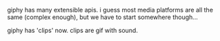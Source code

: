 giphy has many extensible apis. i guess most media platforms are all the same (complex enough), but we have to start somewhere though...

giphy has 'clips' now. clips are gif with sound. 
